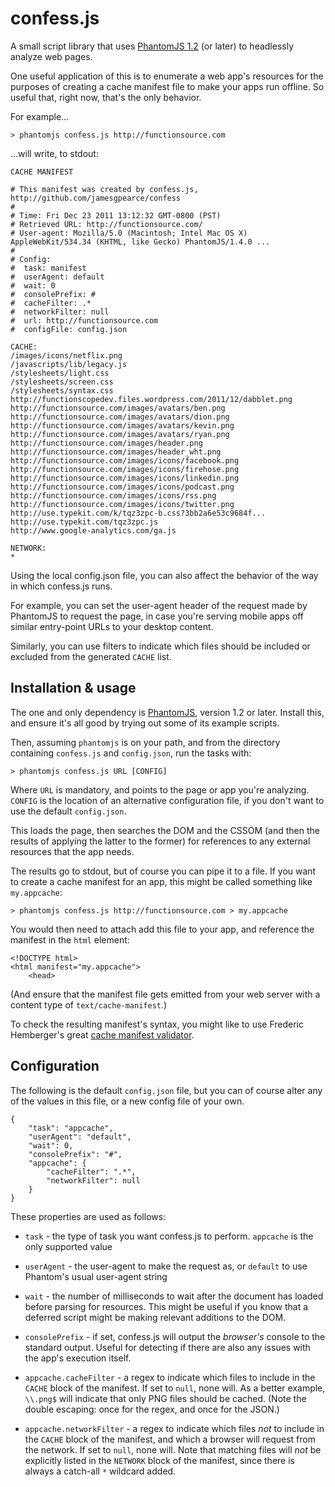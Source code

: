 # confess.js

A small script library that uses [PhantomJS 1.2](http://www.phantomjs.org/) (or
later) to headlessly analyze web pages.

One useful application of this is to enumerate a web app's resources for the
purposes of creating a cache manifest file to make your apps run offline. So
useful that, right now, that's the only behavior.

For example...

    > phantomjs confess.js http://functionsource.com

...will write, to stdout:

    CACHE MANIFEST

    # This manifest was created by confess.js, http://github.com/jamesgpearce/confess
    #
    # Time: Fri Dec 23 2011 13:12:32 GMT-0800 (PST)
    # Retrieved URL: http://functionsource.com/
    # User-agent: Mozilla/5.0 (Macintosh; Intel Mac OS X) AppleWebKit/534.34 (KHTML, like Gecko) PhantomJS/1.4.0 ...
    #
    # Config:
    #  task: manifest
    #  userAgent: default
    #  wait: 0
    #  consolePrefix: #
    #  cacheFilter: .*
    #  networkFilter: null
    #  url: http://functionsource.com
    #  configFile: config.json

    CACHE:
    /images/icons/netflix.png
    /javascripts/lib/legacy.js
    /stylesheets/light.css
    /stylesheets/screen.css
    /stylesheets/syntax.css
    http://functionscopedev.files.wordpress.com/2011/12/dabblet.png
    http://functionsource.com/images/avatars/ben.png
    http://functionsource.com/images/avatars/dion.png
    http://functionsource.com/images/avatars/kevin.png
    http://functionsource.com/images/avatars/ryan.png
    http://functionsource.com/images/header.png
    http://functionsource.com/images/header_wht.png
    http://functionsource.com/images/icons/facebook.png
    http://functionsource.com/images/icons/firehose.png
    http://functionsource.com/images/icons/linkedin.png
    http://functionsource.com/images/icons/podcast.png
    http://functionsource.com/images/icons/rss.png
    http://functionsource.com/images/icons/twitter.png
    http://use.typekit.com/k/tqz3zpc-b.css?3bb2a6e53c9684f...
    http://use.typekit.com/tqz3zpc.js
    http://www.google-analytics.com/ga.js

    NETWORK:
    *

Using the local config.json file, you can also affect the behavior of the way in
which confess.js runs.

For example, you can set the user-agent header of the request made by PhantomJS
to request the page, in case you're serving mobile apps off similar entry-point
URLs to your desktop content.

Similarly, you can use filters to indicate which files should be included or
excluded from the generated <code>CACHE</code> list.

## Installation & usage

The one and only dependency is [PhantomJS](http://www.phantomjs.org/), version
1.2 or later. Install this, and ensure it's all good by trying out some of its
example scripts.

Then, assuming <code>phantomjs</code> is on your path, and from the directory
containing <code>confess.js</code> and <code>config.json</code>, run the tasks
with:

    > phantomjs confess.js URL [CONFIG]

Where <code>URL</code> is mandatory, and points to the page or app you're
analyzing. <code>CONFIG</code> is the location of an alternative configuration
file, if you don't want to use the default <code>config.json</code>.

This loads the page, then searches the DOM and the CSSOM (and then the results
of applying the latter to the former) for references to any external resources
that the app needs.

The results go to stdout, but of course you can pipe it to a file. If you want
to create a cache manifest for an app, this might be called something like
<code>my.appcache</code>:

    > phantomjs confess.js http://functionsource.com > my.appcache

You would then need to attach add this file to your app, and reference the
manifest in the <code>html</code> element:

    <!DOCTYPE html>
    <html manifest="my.appcache">
        <head>

(And ensure that the manifest file gets emitted from your web server with a
content type of <code>text/cache-manifest</code>.)

To check the resulting manifest's syntax, you might like to use Frederic
Hemberger's great [cache manifest validator](http://manifest-validator.com/).

## Configuration

The following is the default <code>config.json</code> file, but you can of
course alter any of the values in this file, or a new config file of your own.

    {
        "task": "appcache",
        "userAgent": "default",
        "wait": 0,
        "consolePrefix": "#",
        "appcache": {
            "cacheFilter": ".*",
            "networkFilter": null
        }
    }

These properties are used as follows:

 * <code>task</code> - the type of task you want confess.js to perform. <code>appcache</code> is the only supported value

 * <code>userAgent</code> - the user-agent to make the request as, or <code>default</code> to use Phantom's usual user-agent string

 * <code>wait</code> - the number of milliseconds to wait after the document has loaded before parsing for resources. This might be useful if you know that a deferred script might be making relevant additions to the DOM.

 * <code>consolePrefix</code> - if set, confess.js will output the *browser's* console to the standard output. Useful for detecting if there are also any issues with the app's execution itself.

 * <code>appcache.cacheFilter</code> - a regex to indicate which files to include in the <code>CACHE</code> block of the manifest. If set to <code>null</code>, none will. As a better example, <code>\\\\.png$</code> will indicate that only PNG files should be cached. (Note the double escaping: once for the regex, and once for the JSON.)

 * <code>appcache.networkFilter</code> - a regex to indicate which files *not* to include in the <code>CACHE</code> block of the manifest, and which a browser will request from the network. If set to <code>null</code>, none will. Note that matching files will *not* be explicitly listed in the <code>NETWORK</code> block of the manifest, since there is always a catch-all <code>*</code> wildcard added.


